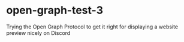 # open-graph-test-3
Trying the Open Graph Protocol to get it right for displaying a website preview nicely on Discord
